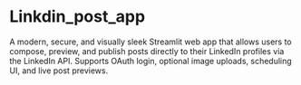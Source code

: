# Linkdin_post_app
A modern, secure, and visually sleek Streamlit web app that allows users to compose, preview, and publish posts directly to their LinkedIn profiles via the LinkedIn API. Supports OAuth login, optional image uploads, scheduling UI, and live post previews.
